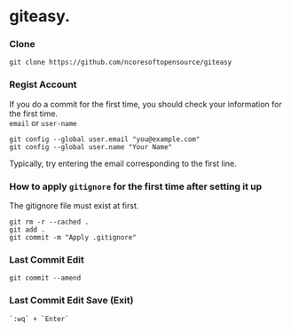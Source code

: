 # giteasy.

### Clone
```git
git clone https://github.com/ncoresoftopensource/giteasy
```

### Regist Account 
If you do a commit for the first time, you should check your information for the first time.   
`email` or `user-name`
```
git config --global user.email "you@example.com"
git config --global user.name "Your Name"
```
Typically, try entering the email corresponding to the first line.

### How to apply `gitignore` for the first time after setting it up
The gitignore file must exist at first.
```git
git rm -r --cached .
git add .
git commit -m "Apply .gitignore"
```

### Last Commit Edit
```
git commit --amend
```

### Last Commit Edit Save (Exit)
```
`:wq` + `Enter`
```
